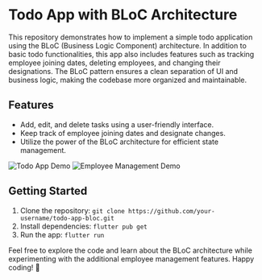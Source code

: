 # Todo App with BLoC Architecture

This repository demonstrates how to implement a simple todo application using the BLoC (Business Logic Component) architecture. In addition to basic todo functionalities, this app also includes features such as tracking employee joining dates, deleting employees, and changing their designations. The BLoC pattern ensures a clean separation of UI and business logic, making the codebase more organized and maintainable.

## Features

- Add, edit, and delete tasks using a user-friendly interface.
- Keep track of employee joining dates and designate changes.
- Utilize the power of the BLoC architecture for efficient state management.

![Todo App Demo](demo/todo_app.gif)
![Employee Management Demo](demo/employee_management.gif)

## Getting Started

1. Clone the repository: `git clone https://github.com/your-username/todo-app-bloc.git`
2. Install dependencies: `flutter pub get`
3. Run the app: `flutter run`

Feel free to explore the code and learn about the BLoC architecture while experimenting with the additional employee management features. Happy coding! 🚀

